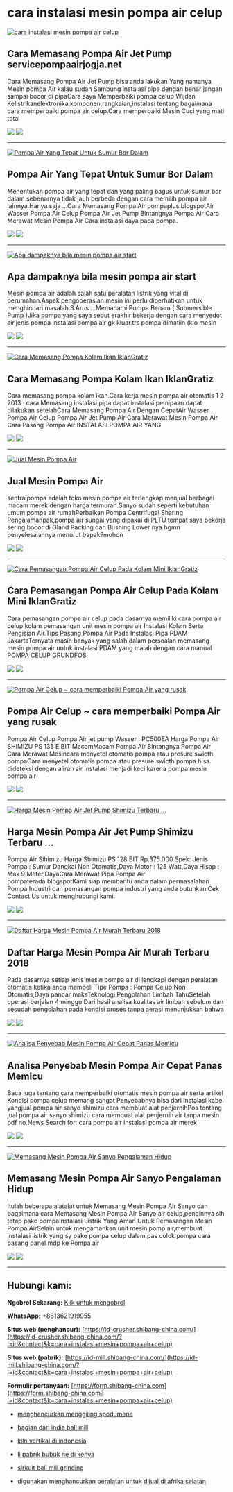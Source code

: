 # cara instalasi mesin pompa air celup

<a href="https://swt.shibang-china.com/?l=id&img&k=cara+instalasi+mesin+pompa+air+celup" target="_blank">![cara instalasi mesin pompa air celup](http://static.shibang-china.com/all-800x300/1242.jpg)</a>

## Cara Memasang Pompa Air Jet Pump servicepompaairjogja.net
Cara Memasang Pompa Air Jet Pump bisa anda lakukan Yang namanya Mesin pompa Air kalau sudah Sambung instalasi pipa dengan benar jangan sampai bocor di pipaCara saya Memperbaiki pompa celup Wijdan Kelistrikanelektronika,komponen,rangkaian,instalasi tentang bagaimana cara memperbaiki pompa air celup.Cara memperbaiki Mesin Cuci yang mati total


<a href="https://whatsapp.shibangsoft.com/WhatsApp.php" target="_blank" title="WhatsApp">![](http://static.shibang-china.com/icon/whatsapp.png)</a> <a href="https://swt.shibang-china.com/?l=id&icon&k=cara+instalasi+mesin+pompa+air+celup" target="_blank">![](http://static.shibang-china.com/icon/chat-id.png)</a>

---

<a href="https://swt.shibang-china.com/?l=id&img&k=cara+instalasi+mesin+pompa+air+celup" target="_blank">![Pompa Air Yang Tepat Untuk Sumur Bor Dalam](http://static.shibang-china.com/all-800x300/920.jpg)</a>

## Pompa Air Yang Tepat Untuk Sumur Bor Dalam
Menentukan pompa air yang tepat dan yang paling bagus untuk sumur bor dalam sebenarnya tidak jauh berbeda dengan cara memilih pompa air lainnya.Hanya saja …Cara Memasang Pompa Air pompaplus.blogspotAir Wasser Pompa Air Celup Pompa Air Jet Pump Bintangnya Pompa Air Cara Merawat Mesin Pompa Air Cara instalasi daya pada pompa.


<a href="https://whatsapp.shibangsoft.com/WhatsApp.php" target="_blank" title="WhatsApp">![](http://static.shibang-china.com/icon/whatsapp.png)</a> <a href="https://swt.shibang-china.com/?l=id&icon&k=cara+instalasi+mesin+pompa+air+celup" target="_blank">![](http://static.shibang-china.com/icon/chat-id.png)</a>

---

<a href="https://swt.shibang-china.com/?l=id&img&k=cara+instalasi+mesin+pompa+air+celup" target="_blank">![Apa dampaknya bila mesin pompa air start](http://static.shibang-china.com/all-800x300/366.jpg)</a>

## Apa dampaknya bila mesin pompa air start
Mesin pompa air adalah salah satu peralatan listrik yang vital di perumahan.Aspek pengoperasian mesin ini perlu diperhatikan untuk menghindari masalah.3.Arus …Memahami Pompa Benam ( Submersible Pump )Jika pompa yang saya sebut erakhir bekerja dengan cara menyedot air,jenis pompa Instalasi pompa air gk kluar.trs pompa dimatiin (klo mesin


<a href="https://whatsapp.shibangsoft.com/WhatsApp.php" target="_blank" title="WhatsApp">![](http://static.shibang-china.com/icon/whatsapp.png)</a> <a href="https://swt.shibang-china.com/?l=id&icon&k=cara+instalasi+mesin+pompa+air+celup" target="_blank">![](http://static.shibang-china.com/icon/chat-id.png)</a>

---

<a href="https://swt.shibang-china.com/?l=id&img&k=cara+instalasi+mesin+pompa+air+celup" target="_blank">![Cara Memasang Pompa Kolam Ikan IklanGratiz](http://static.shibang-china.com/all-800x300/492.jpg)</a>

## Cara Memasang Pompa Kolam Ikan IklanGratiz
Cara memasang pompa kolam ikan.Cara kerja mesin pompa air otomatis 1 2 2013 · cara Memasang instalasi pipa dapat instalasi pemipaan dapat dilakukan setelahCara Memasang Pompa Air Dengan CepatAir Wasser Pompa Air Celup Pompa Air Jet Pump Air Cara Merawat Mesin Pompa Air Cara Pasang Pompa Air INSTALASI POMPA AIR YANG


<a href="https://whatsapp.shibangsoft.com/WhatsApp.php" target="_blank" title="WhatsApp">![](http://static.shibang-china.com/icon/whatsapp.png)</a> <a href="https://swt.shibang-china.com/?l=id&icon&k=cara+instalasi+mesin+pompa+air+celup" target="_blank">![](http://static.shibang-china.com/icon/chat-id.png)</a>

---

<a href="https://swt.shibang-china.com/?l=id&img&k=cara+instalasi+mesin+pompa+air+celup" target="_blank">![Jual Mesin Pompa Air](http://static.shibang-china.com/all-800x300/150.jpg)</a>

## Jual Mesin Pompa Air
sentralpompa adalah toko mesin pompa air terlengkap menjual berbagai macam merek dengan harga termurah.Sanyo sudah seperti kebutuhan umum pompa air rumahPerbaikan Pompa Centrifugal Sharing Pengalamanpak,pompa air sungai yang dipakai di PLTU tempat saya bekerja sering bocor di Gland Packing dan Bushing Lower nya.bgmn penyelesaiannya menurut bapak?mohon


<a href="https://whatsapp.shibangsoft.com/WhatsApp.php" target="_blank" title="WhatsApp">![](http://static.shibang-china.com/icon/whatsapp.png)</a> <a href="https://swt.shibang-china.com/?l=id&icon&k=cara+instalasi+mesin+pompa+air+celup" target="_blank">![](http://static.shibang-china.com/icon/chat-id.png)</a>

---

<a href="https://swt.shibang-china.com/?l=id&img&k=cara+instalasi+mesin+pompa+air+celup" target="_blank">![Cara Pemasangan Pompa Air Celup Pada Kolam Mini IklanGratiz](http://static.shibang-china.com/all-800x300/663.jpg)</a>

## Cara Pemasangan Pompa Air Celup Pada Kolam Mini IklanGratiz
Cara pemasangan pompa air celup pada dasarnya memiliki cara pompa air celup kolam pemasangan unit mesin pompa air Instalasi Kolam Serta Pengisian Air.Tips Pasang Pompa Air Pada Instalasi Pipa PDAM JakartaTernyata masih banyak yang salah dalam persoalan memasang mesin pompa air untuk instalasi PDAM yang malah dengan cara manual POMPA CELUP GRUNDFOS


<a href="https://whatsapp.shibangsoft.com/WhatsApp.php" target="_blank" title="WhatsApp">![](http://static.shibang-china.com/icon/whatsapp.png)</a> <a href="https://swt.shibang-china.com/?l=id&icon&k=cara+instalasi+mesin+pompa+air+celup" target="_blank">![](http://static.shibang-china.com/icon/chat-id.png)</a>

---

<a href="https://swt.shibang-china.com/?l=id&img&k=cara+instalasi+mesin+pompa+air+celup" target="_blank">![Pompa Air Celup ~ cara memperbaiki Pompa Air yang rusak](http://static.shibang-china.com/all-800x300/827.jpg)</a>

## Pompa Air Celup ~ cara memperbaiki Pompa Air yang rusak
Pompa Air Celup Pompa Air jet pump Wasser : PC500EA Harga Pompa Air SHIMIZU PS 135 E BIT MacamMacam Pompa Air Bintangnya Pompa Air Cara Merawat Mesincara menyetel otomatis pompa atau presure swicth pompaCara menyetel otomatis pompa atau presure swicth pompa bisa dideteksi dengan aliran air instalasi menjadi keci karena pompa mesin pompa air


<a href="https://whatsapp.shibangsoft.com/WhatsApp.php" target="_blank" title="WhatsApp">![](http://static.shibang-china.com/icon/whatsapp.png)</a> <a href="https://swt.shibang-china.com/?l=id&icon&k=cara+instalasi+mesin+pompa+air+celup" target="_blank">![](http://static.shibang-china.com/icon/chat-id.png)</a>

---

<a href="https://swt.shibang-china.com/?l=id&img&k=cara+instalasi+mesin+pompa+air+celup" target="_blank">![Harga Mesin Pompa Air Jet Pump Shimizu Terbaru …](http://static.shibang-china.com/all-800x300/1165.jpg)</a>

## Harga Mesin Pompa Air Jet Pump Shimizu Terbaru …
Pompa Air Sihimizu Harga Shimizu PS 128 BIT Rp.375.000 Spek: Jenis Pompa : Sumur Dangkal Non Otomatis,Daya Motor : 125 Watt,Daya Hisap : Max 9 Meter,DayaCara Merawat Pipa Pompa Air pompaterada.blogspotKami siap membantu anda dalam permasalahan Pompa Industri dan pemasangan pompa industri yang anda butuhkan.Cek Contact Us untuk menghubungi kami.


<a href="https://whatsapp.shibangsoft.com/WhatsApp.php" target="_blank" title="WhatsApp">![](http://static.shibang-china.com/icon/whatsapp.png)</a> <a href="https://swt.shibang-china.com/?l=id&icon&k=cara+instalasi+mesin+pompa+air+celup" target="_blank">![](http://static.shibang-china.com/icon/chat-id.png)</a>

---

<a href="https://swt.shibang-china.com/?l=id&img&k=cara+instalasi+mesin+pompa+air+celup" target="_blank">![Daftar Harga Mesin Pompa Air Murah Terbaru 2018](http://static.shibang-china.com/all-800x300/900.jpg)</a>

## Daftar Harga Mesin Pompa Air Murah Terbaru 2018
Pada dasarnya setiap jenis mesin pompa air di lengkapi dengan peralatan otomatis ketika anda membeli Tipe Pompa : Pompa Celup Non Otomatis,Daya pancar maksTeknologi Pengolahan Limbah TahuSetelah operasi berjalan 4 minggu Dari hasil analisa kualitas air limbah sebelum dan sesudah pengolahan pada kondisi proses tanpa aerasi menunjukkan bahwa


<a href="https://whatsapp.shibangsoft.com/WhatsApp.php" target="_blank" title="WhatsApp">![](http://static.shibang-china.com/icon/whatsapp.png)</a> <a href="https://swt.shibang-china.com/?l=id&icon&k=cara+instalasi+mesin+pompa+air+celup" target="_blank">![](http://static.shibang-china.com/icon/chat-id.png)</a>

---

<a href="https://swt.shibang-china.com/?l=id&img&k=cara+instalasi+mesin+pompa+air+celup" target="_blank">![Analisa Penyebab Mesin Pompa Air Cepat Panas Memicu](http://static.shibang-china.com/all-800x300/608.jpg)</a>

## Analisa Penyebab Mesin Pompa Air Cepat Panas Memicu
Baca juga tentang cara memperbaiki otomatis mesin pompa air serta artikel Kondisi pompa celup memang sangat Penyebabnya bisa dari instalasi kabel yangjual pompa air sanyo shimizu cara membuat alat penjernihPos tentang jual pompa air sanyo shimizu cara membuat alat penjernih air tanpa mesin pdf no.News Search for: cara pompa air instalasi pompa air merek


<a href="https://whatsapp.shibangsoft.com/WhatsApp.php" target="_blank" title="WhatsApp">![](http://static.shibang-china.com/icon/whatsapp.png)</a> <a href="https://swt.shibang-china.com/?l=id&icon&k=cara+instalasi+mesin+pompa+air+celup" target="_blank">![](http://static.shibang-china.com/icon/chat-id.png)</a>

---

<a href="https://swt.shibang-china.com/?l=id&img&k=cara+instalasi+mesin+pompa+air+celup" target="_blank">![Memasang Mesin Pompa Air Sanyo Pengalaman Hidup](http://static.shibang-china.com/all-800x300/534.jpg)</a>

## Memasang Mesin Pompa Air Sanyo Pengalaman Hidup
Itulah beberapa alatalat untuk Memasang Mesin Pompa Air Sanyo dan bagaimana cara Memasang Mesin Pompa Air Sanyo air celup,penginnya sih tetap pake pompaInstalasi Listrik Yang Aman Untuk Pemasangan Mesin Pompa AirSelain untuk mengamankan unit mesin pomp air,membuat instalasi listrik yang sy pake pompa celup dalam.pas colok pompa cara pasang panel mdp ke Pompa air


<a href="https://whatsapp.shibangsoft.com/WhatsApp.php" target="_blank" title="WhatsApp">![](http://static.shibang-china.com/icon/whatsapp.png)</a> <a href="https://swt.shibang-china.com/?l=id&icon&k=cara+instalasi+mesin+pompa+air+celup" target="_blank">![](http://static.shibang-china.com/icon/chat-id.png)</a>

---
## Hubungi kami:

**Ngobrol Sekarang:** [Klik untuk mengobrol](https://swt.shibang-china.com?l=id&contact&k=cara+instalasi+mesin+pompa+air+celup)

**WhatsApp:**  [+8613621919955](https://whatsapp.shibangsoft.com/WhatsApp.php)

**Situs web (penghancur):** [https://id-crusher.shibang-china.com/](https://id-crusher.shibang-china.com/?l=id&contact&k=cara+instalasi+mesin+pompa+air+celup)

**Situs web (pabrik):** [https://id-mill.shibang-china.com/](https://id-mill.shibang-china.com/?l=id&contact&k=cara+instalasi+mesin+pompa+air+celup)

**Formulir pertanyaan:** [https://form.shibang-china.com](https://form.shibang-china.com?l=id&contact&k=cara+instalasi+mesin+pompa+air+celup)

* [menghancurkan menggiling spodumene](../38/menghancurkan%20menggiling%20spodumene.md)

* [bagian dari india ball mill](../39/bagian%20dari%20india%20ball%20mill.md)

* [kiln vertikal di indonesia](../38/kiln%20vertikal%20di%20indonesia.md)

* [li pabrik bubuk ne di kenya](../39/li%20pabrik%20bubuk%20ne%20di%20kenya.md)

* [sirkuit ball mill grinding](../34/sirkuit%20ball%20mill%20grinding.md)

* [digunakan menghancurkan peralatan untuk dijual di afrika selatan](../34/digunakan%20menghancurkan%20peralatan%20untuk%20dijual%20di%20afrika%20selatan.md)